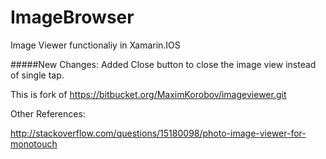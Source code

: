 # ImageBrowser

Image Viewer functionaliy in Xamarin.IOS

#####New Changes:
Added Close button to close the image view instead of single tap.



This is fork of https://bitbucket.org/MaximKorobov/imageviewer.git

Other References:

http://stackoverflow.com/questions/15180098/photo-image-viewer-for-monotouch

